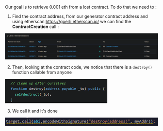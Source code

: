 Our goal is to retrieve 0.001 eth from a lost contract. To do that we need to :

1.  Find the contract address, from our generator contract address and using etherscan https://goerli.etherscan.io/ we can find the **ContractCreation** call :

![](https://github.com/Kuqow/ethernaut-solutions-Kuqow/blob/main/Pictures/recovery1.png)

2. Then, looking at the contract code, we notice that there is a `destroy()` function callable from anyone

![](https://github.com/Kuqow/ethernaut-solutions-Kuqow/blob/main/Pictures/recovery2.png)

3. We call it and it's done

![](https://github.com/Kuqow/ethernaut-solutions-Kuqow/blob/main/Pictures/recovery3.png)